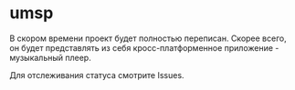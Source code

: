 # umsp
В скором времени проект будет полностью переписан. Скорее всего, он будет представлять из себя кросс-платформенное приложение - музыкальный плеер.

Для отслеживания статуса смотрите Issues.
